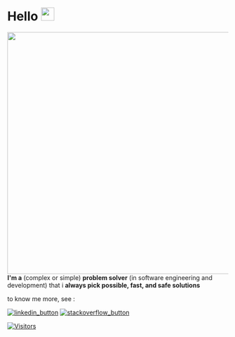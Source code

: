 [linkedin_button]: https://img.shields.io/badge/linkedin-%230077B5.svg?style=for-the-badge&logo=linkedin&logoColor=white
[linkendin_url]: https://www.linkedin.com/in/albasyir/ "Linked In"

[stackoverflow_button]: https://img.shields.io/badge/Stack_Overflow-FE7A16?style=for-the-badge&logo=stack-overflow&logoColor=white
[stackoverflow_url]: https://stackoverflow.com/users/8314878/abdul-aziz-al-basyir "Stackoverflow"

# Hello <img height='30' src="https://raw.githubusercontent.com/MartinHeinz/MartinHeinz/master/wave.gif">

<img width='550' align="right" src="https://github-readme-streak-stats.herokuapp.com?user=albasyir&theme=vue&hide_border=true"></img>

**I'm a** (complex or simple) **problem solver** (in software engineering and development) that i **always pick possible, fast, and safe solutions**

to know me more, see : 

[![linkedin_button]][linkendin_url]
[![stackoverflow_button]][stackoverflow_url]


[![Visitors](https://api.visitorbadge.io/api/visitors?path=albasyir%2Falbasyir&labelColor=%23697689&countColor=%23dce775)](https://visitorbadge.io/status?path=albasyir%2Falbasyir)



